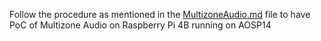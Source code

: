Follow the procedure as mentioned in the [MultizoneAudio.md](./MultizoneAudio.md) file to have PoC of Multizone Audio on Raspberry Pi 4B running on AOSP14
